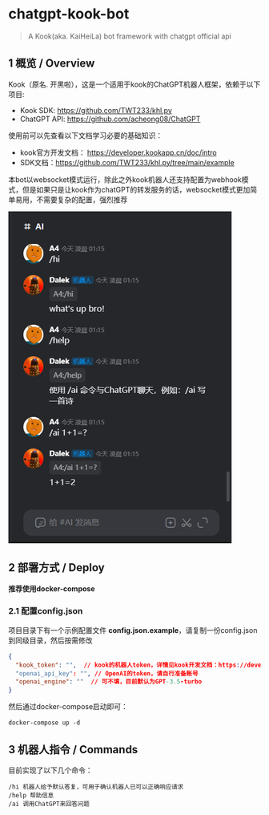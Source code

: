 # chatgpt-kook-bot
> A Kook(aka. KaiHeiLa) bot framework with chatgpt official api

## 1 概览 / Overview
Kook（原名. 开黑啦），这是一个适用于kook的ChatGPT机器人框架，依赖于以下项目:

* Kook SDK: https://github.com/TWT233/khl.py
* ChatGPT API: https://github.com/acheong08/ChatGPT

使用前可以先查看以下文档学习必要的基础知识：

* kook官方开发文档： https://developer.kookapp.cn/doc/intro
* SDK文档：https://github.com/TWT233/khl.py/tree/main/example

本bot以websocket模式运行，除此之外kook机器人还支持配置为webhook模式，但是如果只是让kook作为chatGPT的转发服务的话，websocket模式更加简单易用，不需要复杂的配置，强烈推荐

![show](./snapshots/pic01.png)

## 2 部署方式 / Deploy
**推荐使用docker-compose**

### 2.1 配置config.json

项目目录下有一个示例配置文件 **config.json.example**，请复制一份config.json到同级目录，然后按需修改

```json 
{
  "kook_token": "",  // kook的机器人token，详情见kook开发文档：https://developer.kookapp.cn/doc/intro
  "openai_api_key": "", // OpenAI的token，请自行准备账号
  "openai_engine": ""  // 可不填，目前默认为GPT-3.5-turbo
}
```

然后通过docker-compose启动即可：

```shell
docker-compose up -d
```

## 3 机器人指令 / Commands

目前实现了以下几个命令：

```
/hi 机器人给予默认答复，可用于确认机器人已可以正确响应请求
/help 帮助信息
/ai 调用ChatGPT来回答问题
```